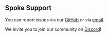 ## Spoke Support

You can report issues via our [GitHub](https://github.com/MozillaReality/Spoke/issues) or via [email](mailto:hubs@mozilla.com).

We invite you to join our community on [Discord](https://discord.gg/wHmY4nd)!
